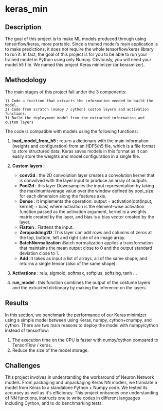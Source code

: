 # keras_min

## Description
The goal of this project is to make ML models produced through using tensorflow/keras, more portable. Since a trained model's main application is to make predictions, it does not require the whole tensorflow/keras library to run it. In fact, the goal of this project is for you to be able to run your trained model in Python using only Numpy. Obviously, you will need your model.h5 file. We named this project Keras minimizer (or kerasmizer).


## Methodology

The main stages of this project fall under the 3 components:

    1) Code a function that extracts the information needed to build the model.
    2) Code from scratch (numpy / cython) custom layers and activation functions.
    3) Build the deployment model from the extracted information and custom layers

The code is compatible with models using the following functions:

1. **load_model_from_h5** : return a dictionary with the main information (weights and configuration) from an HDF5/h5 file, which is a file format to store structured data. Keras saves models in this format as it can easily store the weights and model configuration in a single file. 
2. **Custom layers** : 
	- **conv2d** :  the 2D convolution layer creates a convolution kernel that is convolved with the layer input to produce an array of outputs. 
	- **Pool2d** : this layer Downsamples the input representation by taking the maximum/average value over the window defined by pool_size for each dimension along the features axis. 
	- **Dense** : It implements the operation: output = activation(dot(input, kernel) + bias) where activation is the element-wise activation function passed as the activation argument, kernel is a weights matrix created by the layer, and bias is a bias vector created by the layer.
	- **Flatten** : Flattens the input. 
	- **Zeropadding2D** :This layer can add rows and columns of zeros at the top, bottom, left and right side of an image array.
	- **BatchNormalization** :Batch normalization applies a transformation that maintains the mean output close to 0 and the output standard deviation close to 1.
	- **Add** :It takes as input a list of arrays, all of the same shape, and   returns     a single tensor (also of the same shape). 

 3. **Activations** : relu, sigmoid, softmax, softplus, softsing, tanh …
 4. **run_model** : this function combines the output of the costume layers and the extracted dictionary by making the inference on the layers.


## Results 
In this section, we benchmark the performance of our Keras minimizer using a simple model between using Keras, numpy, cython+cnumpy, and cython.
There are two main reasons to deploy the model with numpy/cython instead of tensorflow:
1. The execution time on the CPU is faster with numpy/cython compared to TensorFlow / keras.
2. Reduce the size of the model storage.

## Challenges

This project involves in understanding the workaround of Neuron Network models. From packaging and unpackaging Keras NN models, we translate a model from Keras to a standalone Python + Numpy code. We tested its accuracy as well as it's efficiency.
This project enhances one understanding of NN functions, instructs one to write codes in different languages including Cython, and to do benchmarking tests.
